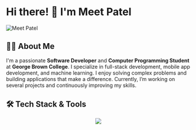 # Hi there! 👋 I'm Meet Patel

![Meet Patel](https://camo.githubusercontent.com/4b6584c918f30e18b6eb50886cb732b142c81a6a8b915edbd430bc943acb7d82/687474703a2f2f7777772e6d656574706174656c2e636f6d2f696d616765732f4d6565742d6e6f77736e65792e706e67)

## 👨‍💻 About Me

I'm a passionate **Software Developer** and **Computer Programming Student** at **George Brown College**. I specialize in full-stack development, mobile app development, and machine learning. I enjoy solving complex problems and building applications that make a difference. Currently, I’m working on several projects and continuously improving my skills.

## 🛠️ Tech Stack & Tools

<div align="center">
  <img src="https://skillicons.dev/icons?i=react,nodejs,mongodb,express,python,java,javascript,html,css,git,github,docker,aws,mongodb,mysql,postgressql,angular" />
</div>

